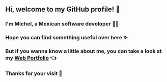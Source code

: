## Hi, welcome to my GitHub profile! 👋
### I'm Michel, a Mexican software developer 👨‍💻
### Hope you can find something useful over here ✨
### But if you wanna know a little about me, you can take a look at my [Web Portfolio](https://fyecobain.github.io/) 👈
### Thanks for your visit 🤝

<!--
**FyeCobain/FyeCobain** is a ✨ _special_ ✨ repository because its `README.md` (this file) appears on your GitHub profile.

Here are some ideas to get you started:

- 🔭 I’m currently working on ...
- 🌱 I’m currently learning ...
- 👯 I’m looking to collaborate on ...
- 🤔 I’m looking for help with ...
- 💬 Ask me about ...
- 📫 How to reach me: ...
- 😄 Pronouns: ...
- ⚡ Fun fact: ...
-->
